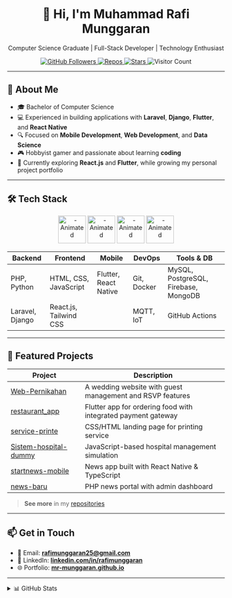 <!--
  Profile README for MR-Munggaran
  Beautified with sections, badges, and project highlights
-->

<div align="center">
  <h1>👋 Hi, I'm Muhammad Rafi Munggaran</h1>
  <p>Computer Science Graduate | Full-Stack Developer | Technology Enthusiast</p>

  <!-- Social Badges -->
  <a href="https://github.com/MR-Munggaran?tab=followers">
    <img src="https://img.shields.io/github/followers/MR-Munggaran?label=Follow&style=social" alt="GitHub Followers" />
  </a>
  <a href="https://github.com/MR-Munggaran?tab=repositories">
    <img src="https://img.shields.io/badge/Repos-63-blue" alt="Repos" />
  </a>
  <a href="https://github.com/MR-Munggaran/MR-Munggaran/stargazers">
    <img src="https://img.shields.io/github/stars/MR-Munggaran?style=social" alt="Stars" />
  </a>
  <img src="https://visitor-badge.laobi.icu/badge?page_id=MR-Munggaran.MR-Munggaran" alt="Visitor Count" />
</div>

---

## 🚀 About Me

- 🎓 Bachelor of Computer Science
- 💻 Experienced in building applications with **Laravel**, **Django**, **Flutter**, and **React Native**
- 🔍 Focused on **Mobile Development**, **Web Development**, and **Data Science**
- 🎮 Hobbyist gamer and passionate about learning **coding**
- 🌱 Currently exploring **React.js** and **Flutter**, while growing my personal project portfolio

---

## 🛠️ Tech Stack

<div align="center">
  <!-- Animated Logos -->
  <img src="https://media3.giphy.com/media/v1.Y2lkPTc5MGI3NjExYzVhNDg1b2xxMnJycHFoZzZhOGJwZnE2MDl0MDBobzZweGRjcWVvYyZlcD12MV9pbnRlcm5hbF9naWZfYnlfaWQmY3Q9Zw/SS8CV2rQdlYNLtBCiF/giphy.gif" alt="- Animated" width="64" height="64" />
  <img src="https://media3.giphy.com/media/v1.Y2lkPTc5MGI3NjExeTdzZm4ya3V5eTV3a3p2M2R4N3g1aHZ0enBrY2xiam14bTNrc2R3ZSZlcD12MV9pbnRlcm5hbF9naWZfYnlfaWQmY3Q9Zw/du3J3cXyzhj75IOgvA/giphy.gif" alt="- Animated" width="64" height="64" />
  <img src="https://media1.giphy.com/media/v1.Y2lkPTc5MGI3NjExNzIydXJ0NzlsaHF3OW01ODkzOG9rYjVjM2F6NXl0bmNwcXR6ZmE0OSZlcD12MV9pbnRlcm5hbF9naWZfYnlfaWQmY3Q9cw/kHlrPbN9zaoOo7KXDo/giphy.gif" alt="- Animated" width="64" height="64" />
  <img src="https://media3.giphy.com/media/v1.Y2lkPTc5MGI3NjExMjlkcHBmbG9jZnR2NW04bjdhYzYxcjZleTkzbDhqNmlkd3VjZDBjdSZlcD12MV9pbnRlcm5hbF9naWZfYnlfaWQmY3Q9cw/kdFc8fubgS31b8DsVu/giphy.gif" alt="- Animated" width="64" height="64" />
</div>

| Backend         | Frontend               | Mobile                    | DevOps        | Tools & DB                        |
|-----------------|------------------------|---------------------------|---------------|-----------------------------------|
| PHP, Python     | HTML, CSS, JavaScript  | Flutter, React Native     | Git, Docker   | MySQL, PostgreSQL, Firebase, MongoDB |
| Laravel, Django | React.js, Tailwind CSS |                           | MQTT, IoT     | GitHub Actions                    |

---

## 📁 Featured Projects

| Project                          | Description                                                  |
|----------------------------------|--------------------------------------------------------------|
| [Web-Pernikahan](https://github.com/MR-Munggaran/Web-Pernikahan) | A wedding website with guest management and RSVP features    |
| [restaurant_app](https://github.com/MR-Munggaran/restaurant_app) | Flutter app for ordering food with integrated payment gateway |
| [service-printe](https://github.com/MR-Munggaran/service-printe) | CSS/HTML landing page for printing service                   |
| [Sistem-hospital-dummy](https://github.com/MR-Munggaran/Sistem-hospital-dummy) | JavaScript-based hospital management simulation              |
| [startnews-mobile](https://github.com/MR-Munggaran/startnews-mobile) | News app built with React Native & TypeScript                |
| [news-baru](https://github.com/MR-Munggaran/news-baru)            | PHP news portal with admin dashboard                         |

> **See more** in my [repositories](https://github.com/MR-Munggaran?tab=repositories)

---

## 📫 Get in Touch

- 📧 Email: **rafimunggaran25@gmail.com**
- 🔗 LinkedIn: **[linkedin.com/in/rafimunggaran](https://www.linkedin.com/in/rafimunggaran)**
- 🌐 Portfolio: **[mr-munggaran.github.io](https://mr-munggaran.github.io)**

---

<details>
  <summary>📊 GitHub Stats</summary>
  <br />
  <img align="center" src="https://github-readme-stats.vercel.app/api?username=MR-Munggaran&show_icons=true&theme=radical" alt="GitHub Stats" />
  <img align="center" src="https://github-readme-streak-stats.herokuapp.com/?user=MR-Munggaran&theme=radical" alt="GitHub Streak" />
</details>

<!--
  Thank you for visiting my profile! 😊
  Feel free to connect and collaborate!
-->
